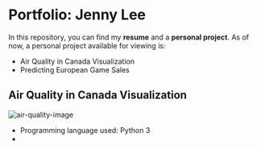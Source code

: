 # Portfolio: Jenny Lee

In this repository, you can find my **resume** and a **personal project**. 
As of now, a personal project available for viewing is:
- Air Quality in Canada Visualization
- Predicting European Game Sales

## Air Quality in Canada Visualization
![air-quality-image](https://i0.wp.com/planetdetroit.org/wp-content/uploads/2020/12/air-pollution.png?fit=960%2C540&ssl=1)
- Programming language used: Python 3
- 
